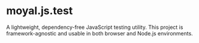 # moyal.js.test
A lightweight, dependency-free JavaScript testing utility. This project is framework-agnostic and usable in both browser and Node.js environments.
